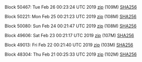 Block 50467: Tue Feb 26 00:23:24 UTC 2019 [zip](https://dash-bootstrap.ams3.digitaloceanspaces.com/testnet/2019-02-26/bootstrap.dat.zip) (109M) [SHA256](https://dash-bootstrap.ams3.digitaloceanspaces.com/testnet/2019-02-26/sha256.txt)

Block 50221: Mon Feb 25 00:21:23 UTC 2019 [zip](https://dash-bootstrap.ams3.digitaloceanspaces.com/testnet/2019-02-25/bootstrap.dat.zip) (108M) [SHA256](https://dash-bootstrap.ams3.digitaloceanspaces.com/testnet/2019-02-25/sha256.txt)

Block 50080: Sun Feb 24 00:21:47 UTC 2019 [zip](https://dash-bootstrap.ams3.digitaloceanspaces.com/testnet/2019-02-24/bootstrap.dat.zip) (108M) [SHA256](https://dash-bootstrap.ams3.digitaloceanspaces.com/testnet/2019-02-24/sha256.txt)

Block 49606: Sat Feb 23 00:21:17 UTC 2019 [zip](https://dash-bootstrap.ams3.digitaloceanspaces.com/testnet/2019-02-23/bootstrap.dat.zip) (107M) [SHA256](https://dash-bootstrap.ams3.digitaloceanspaces.com/testnet/2019-02-23/sha256.txt)

Block 49013: Fri Feb 22 00:21:40 UTC 2019 [zip](https://dash-bootstrap.ams3.digitaloceanspaces.com/testnet/2019-02-22/bootstrap.dat.zip) (103M) [SHA256](https://dash-bootstrap.ams3.digitaloceanspaces.com/testnet/2019-02-22/sha256.txt)

Block 48304: Thu Feb 21 00:25:33 UTC 2019 [zip](https://dash-bootstrap.ams3.digitaloceanspaces.com/testnet/2019-02-21/bootstrap.dat.zip) (102M) [SHA256](https://dash-bootstrap.ams3.digitaloceanspaces.com/testnet/2019-02-21/sha256.txt)
